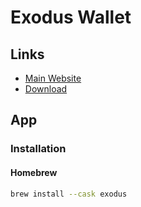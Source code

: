 # Exodus Wallet

## Links

- [Main Website](https://exodus.com)
- [Download](https://exodus.com/download)

## App

### Installation

#### Homebrew

```sh
brew install --cask exodus
```

